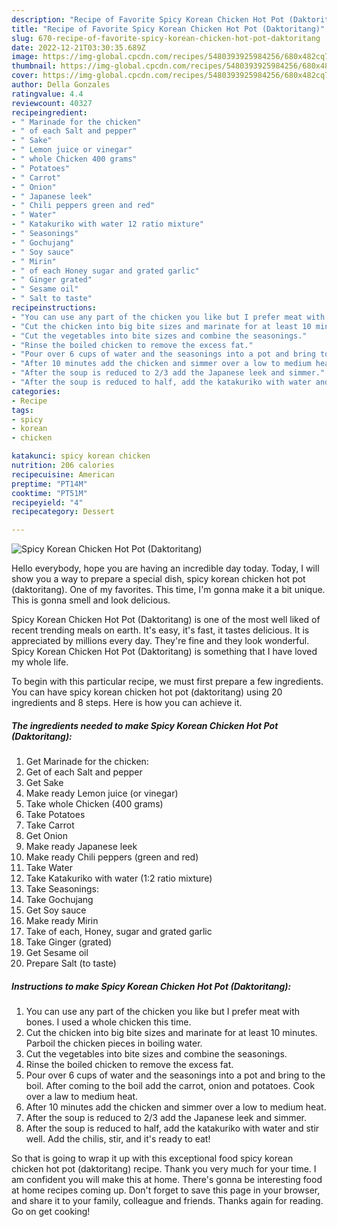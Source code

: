 ```yaml
---
description: "Recipe of Favorite Spicy Korean Chicken Hot Pot (Daktoritang)"
title: "Recipe of Favorite Spicy Korean Chicken Hot Pot (Daktoritang)"
slug: 670-recipe-of-favorite-spicy-korean-chicken-hot-pot-daktoritang
date: 2022-12-21T03:30:35.689Z
image: https://img-global.cpcdn.com/recipes/5480393925984256/680x482cq70/spicy-korean-chicken-hot-pot-daktoritang-recipe-main-photo.jpg
thumbnail: https://img-global.cpcdn.com/recipes/5480393925984256/680x482cq70/spicy-korean-chicken-hot-pot-daktoritang-recipe-main-photo.jpg
cover: https://img-global.cpcdn.com/recipes/5480393925984256/680x482cq70/spicy-korean-chicken-hot-pot-daktoritang-recipe-main-photo.jpg
author: Della Gonzales
ratingvalue: 4.4
reviewcount: 40327
recipeingredient:
- " Marinade for the chicken"
- " of each Salt and pepper"
- " Sake"
- " Lemon juice or vinegar"
- " whole Chicken 400 grams"
- " Potatoes"
- " Carrot"
- " Onion"
- " Japanese leek"
- " Chili peppers green and red"
- " Water"
- " Katakuriko with water 12 ratio mixture"
- " Seasonings"
- " Gochujang"
- " Soy sauce"
- " Mirin"
- " of each Honey sugar and grated garlic"
- " Ginger grated"
- " Sesame oil"
- " Salt to taste"
recipeinstructions:
- "You can use any part of the chicken you like but I prefer meat with bones. I used a whole chicken this time."
- "Cut the chicken into big bite sizes and marinate for at least 10 minutes. Parboil the chicken pieces in boiling water."
- "Cut the vegetables into bite sizes and combine the seasonings."
- "Rinse the boiled chicken to remove the excess fat."
- "Pour over 6 cups of water and the seasonings into a pot and bring to the boil. After coming to the boil add the carrot, onion and potatoes. Cook over a law to medium heat."
- "After 10 minutes add the chicken and simmer over a low to medium heat."
- "After the soup is reduced to 2/3 add the Japanese leek and simmer."
- "After the soup is reduced to half, add the katakuriko with water and stir well. Add the chilis, stir, and it&#39;s ready to eat!"
categories:
- Recipe
tags:
- spicy
- korean
- chicken

katakunci: spicy korean chicken 
nutrition: 206 calories
recipecuisine: American
preptime: "PT14M"
cooktime: "PT51M"
recipeyield: "4"
recipecategory: Dessert

---
```



![Spicy Korean Chicken Hot Pot (Daktoritang)](https://img-global.cpcdn.com/recipes/5480393925984256/680x482cq70/spicy-korean-chicken-hot-pot-daktoritang-recipe-main-photo.jpg)

Hello everybody, hope you are having an incredible day today. Today, I will show you a way to prepare a special dish, spicy korean chicken hot pot (daktoritang). One of my favorites. This time, I'm gonna make it a bit unique. This is gonna smell and look delicious.



Spicy Korean Chicken Hot Pot (Daktoritang) is one of the most well liked of recent trending meals on earth. It's easy, it's fast, it tastes delicious. It is appreciated by millions every day. They're fine and they look wonderful. Spicy Korean Chicken Hot Pot (Daktoritang) is something that I have loved my whole life.


To begin with this particular recipe, we must first prepare a few ingredients. You can have spicy korean chicken hot pot (daktoritang) using 20 ingredients and 8 steps. Here is how you can achieve it.

<!--inarticleads1-->

##### The ingredients needed to make Spicy Korean Chicken Hot Pot (Daktoritang):

1. Get  Marinade for the chicken:
1. Get  of each Salt and pepper
1. Get  Sake
1. Make ready  Lemon juice (or vinegar)
1. Take  whole Chicken (400 grams)
1. Take  Potatoes
1. Take  Carrot
1. Get  Onion
1. Make ready  Japanese leek
1. Make ready  Chili peppers (green and red)
1. Take  Water
1. Take  Katakuriko with water (1:2 ratio mixture)
1. Take  Seasonings:
1. Take  Gochujang
1. Get  Soy sauce
1. Make ready  Mirin
1. Take  of each, Honey, sugar and grated garlic
1. Take  Ginger (grated)
1. Get  Sesame oil
1. Prepare  Salt (to taste)




<!--inarticleads2-->

##### Instructions to make Spicy Korean Chicken Hot Pot (Daktoritang):

1. You can use any part of the chicken you like but I prefer meat with bones. I used a whole chicken this time.
1. Cut the chicken into big bite sizes and marinate for at least 10 minutes. Parboil the chicken pieces in boiling water.
1. Cut the vegetables into bite sizes and combine the seasonings.
1. Rinse the boiled chicken to remove the excess fat.
1. Pour over 6 cups of water and the seasonings into a pot and bring to the boil. After coming to the boil add the carrot, onion and potatoes. Cook over a law to medium heat.
1. After 10 minutes add the chicken and simmer over a low to medium heat.
1. After the soup is reduced to 2/3 add the Japanese leek and simmer.
1. After the soup is reduced to half, add the katakuriko with water and stir well. Add the chilis, stir, and it&#39;s ready to eat!




So that is going to wrap it up with this exceptional food spicy korean chicken hot pot (daktoritang) recipe. Thank you very much for your time. I am confident you will make this at home. There's gonna be interesting food at home recipes coming up. Don't forget to save this page in your browser, and share it to your family, colleague and friends. Thanks again for reading. Go on get cooking!
